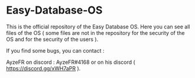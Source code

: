 # Easy-Database-OS

This is the official repository of the Easy Database OS.
Here you can see all files of the OS ( some files are not in the repository for the security of the OS and for the security of the users ).

If you find some bugs, you can contact :

AyzeFR on discord : AyzeFR#4168 or on his discord ( https://discord.gg/xWH7aPR ).
